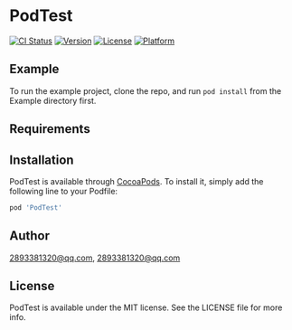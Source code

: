 # PodTest

[![CI Status](https://img.shields.io/travis/2893381320@qq.com/PodTest.svg?style=flat)](https://travis-ci.org/2893381320@qq.com/PodTest)
[![Version](https://img.shields.io/cocoapods/v/PodTest.svg?style=flat)](https://cocoapods.org/pods/PodTest)
[![License](https://img.shields.io/cocoapods/l/PodTest.svg?style=flat)](https://cocoapods.org/pods/PodTest)
[![Platform](https://img.shields.io/cocoapods/p/PodTest.svg?style=flat)](https://cocoapods.org/pods/PodTest)

## Example

To run the example project, clone the repo, and run `pod install` from the Example directory first.

## Requirements

## Installation

PodTest is available through [CocoaPods](https://cocoapods.org). To install
it, simply add the following line to your Podfile:

```ruby
pod 'PodTest'
```

## Author

2893381320@qq.com, 2893381320@qq.com

## License

PodTest is available under the MIT license. See the LICENSE file for more info.
